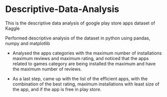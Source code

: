 # Descriptive-Data-Analysis
This is the descriptive data analysis of google play store apps dataset of Kaggle

Performed descriptive analysis of the dataset in python using pandas, numpy and matplotlib

* Analysed the apps categories with the maximum number of installations maximum reviews and maximum rating, and noticed that the apps related to games category are being installed the maximum and have the maximum number of reviews.

* As a last step, came up with the list of the efficient apps, with the combination of the best rating, maximum installations with least size of the app, and if the app is free in play store.  
